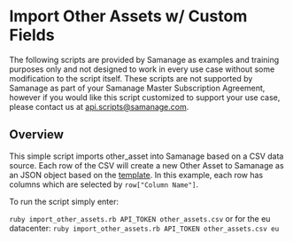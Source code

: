 # Import Other Assets w/ Custom Fields

The following scripts are provided by Samanage as examples and training purposes only and not designed to work in every use case without some modification to the script itself. These scripts are not supported by Samanage as part of your Samanage Master Subscription Agreement, however if you would like this script customized to support your use case, please contact us at api.scripts@samanage.com.

## Overview

This simple script imports other_asset into Samanage based on a CSV data source.
Each row of the CSV will create a new Other Asset to Samanage as an JSON object based on the [template](https://www.samanage.com/api/other_assets.html).
In this example, each row has columns which are selected by `row["Column Name"]`.

To run the script simply enter:

`ruby import_other_assets.rb API_TOKEN other_assets.csv` or for the eu datacenter: `ruby import_other_assets.rb API_TOKEN other_assets.csv eu`